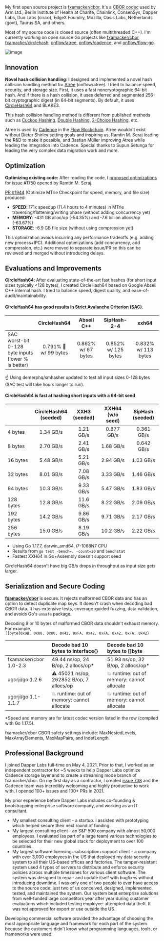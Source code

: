 My first open source project is [fxamacker/cbor](https://github.com/fxamacker/cbor). It's a [CBOR codec](https://github.com/fxamacker/cbor#cbor-codec-in-go) used by Arm Ltd., Berlin Institute of Health at Charité, Chainlink, ConsenSys, Dapper Labs, Duo Labs (cisco), EdgeX Foundry, Mozilla, Oasis Labs, Netherlands (govt), Taurus SA, and others.

Most of my source code is closed source (often multithreaded C++). I'm currently working on open source Go projects like [fxamacker/cbor](https://github.com/fxamacker/cbor), [fxamacker/circlehash](https://github.com/fxamacker/circlehash), [onflow/atree](https://github.com/onflow/atree), [onflow/cadence](https://github.com/onflow/cadence), and [onflow/flow-go](https://github.com/onflow/flow-go).

![image](https://user-images.githubusercontent.com/57072051/145697520-4dc89ec2-435b-46f1-8e2c-f9e8ba0ca1df.png)

## Innovation

__Novel hash collision handling__: I designed and implemented a novel hash collision handling method for [Atree](github.com/onflow/atree) (onflow/atree).  I tried to balance speed, security, and storage size.  First, it uses a fast noncryptographic 64-bit hash.  And if there is a hash collision, it uses deferred and segmented 256-bit cryptographic digest (in 64-bit segments).  By default, it uses [CircleHash64](https://github.com/fxamacker/circlehash) and BLAKE3.

This hash collision handling method is different from published methods such as [Cuckoo Hashing](https://en.wikipedia.org/wiki/Cuckoo_hashing), [Double Hashing](https://en.wikipedia.org/wiki/Cuckoo_hashing), [2-Choice Hashing](https://en.wikipedia.org/wiki/2-choice_hashing), etc.

Atree is used by [Cadence](https://github.com/onflow/cadence) in the [Flow Blockchain](https://www.onflow.org/).  Atree wouldn't exist without Dieter Shirley setting goals and inspiring us, Ramtin M. Seraj leading the R&D to make it possible, and Bastian Müller improving Atree while leading the integration into Cadence. Special thanks to Supun Setunga for leading the very complex data migration work and more.

## Optimization

__Optimizing existing code:__  After reading the code, I [proposed optimizations](https://github.com/onflow/flow-go/issues/1750#issuecomment-1004870851) for [issue #1750](https://github.com/onflow/flow-go/issues/1750) opened by Ramtin M. Seraj.

[PR #1944](https://github.com/onflow/flow-go/pull/1944) (Optimize MTrie Checkpoint for speed, memory, and file size) produced:
- __SPEED__: 171x speedup (11.4 hours to 4 minutes) in MTrie traversing/flattening/writing phase (without adding concurrency yet)
- __MEMORY__: -431 GB alloc/op (-54.35%) and -7.6 billion allocs/op (-63.67%)
- __STORAGE__: -6.9 GB file size (without using compression yet)

This optimization avoids incurring any performance tradeoffs (e.g. adding new process+IPC).  Additional optimizations (add concurrency, add compression, etc.) were moved to separate issue/PR so this can be reviewed and merged without introducing delays.

## Evaluations and Improvements

__CircleHash64__: After evaluating state-of-the-art fast hashes (for short input sizes typically <128 bytes), I created CircleHash64 based on Google Abseil C++ internal hash. I tried to balance speed, digest quality, and ease-of-audit/maintainability.

#### CircleHash64 has good results in [Strict Avalanche Criterion (SAC)](https://en.wikipedia.org/wiki/Avalanche_effect#Strict_avalanche_criterion).

|                | CircleHash64 | Abseil C++ | SipHash-2-4 | xxh64 |
| :---           | :---:         | :---:  | :---: | :---: |
| SAC worst-bit <br/> 0-128 byte inputs <br/> (lower % is better) | 0.791% 🥇 <br/> w/ 99 bytes | 0.862% <br/> w/ 67 bytes | 0.852% <br/> w/ 125 bytes | 0.832% <br/> w/ 113 bytes |

☝️ Using demerphq/smhasher updated to test all input sizes 0-128 bytes (SAC test will take hours longer to run).

#### CircleHash64 is fast at hashing short inputs with a 64-bit seed

|              | CircleHash64<br/>(seeded) | XXH3<br/>(seeded) | XXH64<br/>(w/o seed) | SipHash<br/>(seeded) |
|:-------------|:---:|:---:|:---:|:---:|
| 4 bytes | 1.34 GB/s | 1.21 GB/s| 0.877 GB/s | 0.361 GB/s |
| 8 bytes | 2.70 GB/s | 2.41 GB/s | 1.68 GB/s | 0.642 GB/s |
| 16 bytes | 5.48 GB/s | 5.21 GB/s | 2.94 GB/s | 1.03 GB/s |
| 32 bytes | 8.01 GB/s | 7.08 GB/s | 3.33 GB/s | 1.46 GB/s |
| 64 bytes | 10.3 GB/s | 9.33 GB/s | 5.47 GB/s | 1.83 GB/s |
| 128 bytes | 12.8 GB/s | 11.6 GB/s | 8.22 GB/s | 2.09 GB/s |
| 192 bytes | 14.2 GB/s | 9.86 GB/s | 9.71 GB/s | 2.17 GB/s |
| 256 bytes | 15.0 GB/s | 8.19 GB/s | 10.2 GB/s | 2.22 GB/s |

- Using Go 1.17.7, darwin_amd64, i7-1068N7 CPU
- Results from `go test -bench=. -count=20` and `benchstat`
- Fastest XXH64 in Go+Assembly doesn't support seed

CircleHash64 doesn't have big GB/s drops in throughput as input size gets larger.

## Serialization and Secure Coding

__[fxamacker/cbor](github.com/fxamacker/cbor)__ is secure.  It rejects malformed CBOR data and has an option to detect duplicate map keys.  It doesn't crash when decoding bad CBOR data. It has extensive tests, coverage-guided fuzzing, data validation, and avoids Go's `unsafe` package.

Decoding 9 or 10 bytes of malformed CBOR data shouldn't exhaust memory. For example,  
`[]byte{0x9B, 0x00, 0x00, 0x42, 0xFA, 0x42, 0xFA, 0x42, 0xFA, 0x42}`

|     | Decode bad 10 bytes to interface{} | Decode bad 10 bytes to []byte |
| :--- | :------------------ | :--------------- |
| fxamacker/cbor<br/>1.0-2.3 | 49.44 ns/op, 24 B/op, 2 allocs/op* | 51.93 ns/op, 32 B/op, 2 allocs/op* |
| ugorji/go 1.2.6 | ⚠️ 45021 ns/op, 262852 B/op, 7 allocs/op | 💥 runtime: out of memory: cannot allocate |
| ugorji/go 1.1-1.1.7 | 💥 runtime: out of memory: cannot allocate | 💥 runtime: out of memory: cannot allocate|

*Speed and memory are for latest codec version listed in the row (compiled with Go 1.17.5).

fxamacker/cbor CBOR safety settings include: MaxNestedLevels, MaxArrayElements, MaxMapPairs, and IndefLength.

## Professional Background

I joined Dapper Labs full-time on May 4, 2021. Prior to that, I worked as an independent contractor for ~5 weeks to help Dapper Labs optimize Cadence storage layer and to create a streaming mode branch of fxamacker/cbor.  On my first day as a contractor, I created [issue 738](https://github.com/onflow/cadence/issues/738) and the Cadence team was incredibly welcoming and highly productive to work with.  I opened 100+ issues and 100+ PRs in 2021.

My prior experience before Dapper Labs includes co-founding & bootstrapping enterprise software company, and working as an IT consultant.

- My smallest consulting client - a startup.  I assisted with prototyping which helped secure their next round of funding.
- My largest consulting client - an S&P 500 company with almost 50,000 employees.  I evaluated (as part of a large team) various technologies to be selected for their new global stack for deployment to over 100 countries.
- My largest software licensing+subscription+support client - a company with over 3,000 employees in the US that deployed my data security system to all their US-based offices and factories.  The tamper-resistant system used 4 types of servers to distribute and enforce security policies across multiple timezones for various client software.  The system was designed to repair and update itself with bugfixes without introducing downtime.  I was only one of two people to ever have access to the source code: just two of us conceived, designed, implemented, tested, and maintained the system.  Our system beat enterprise solutions from well-funded large competitors year after year during customer evaluations which included testing employee-attempted data theft.  It was not approved for export or use outside the US.

Developing commercial software provided the advantage of choosing the most appropriate language and framework for each part of the system because the customers didn't know what programming languages, tools, or frameworks were used.
